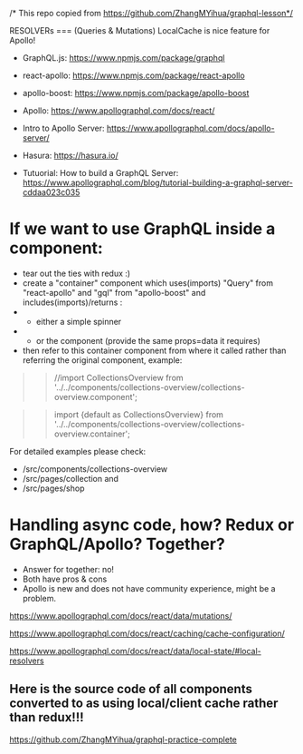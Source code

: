 /* This repo copied from https://github.com/ZhangMYihua/graphql-lesson*/

RESOLVERs === (Queries & Mutations)
LocalCache is nice feature for Apollo!

- GraphQL.js: https://www.npmjs.com/package/graphql
- react-apollo: https://www.npmjs.com/package/react-apollo
- apollo-boost: https://www.npmjs.com/package/apollo-boost
- Apollo: https://www.apollographql.com/docs/react/

- Intro to Apollo Server: https://www.apollographql.com/docs/apollo-server/
- Hasura: https://hasura.io/
- Tutuorial: How to build a GraphQL Server: https://www.apollographql.com/blog/tutorial-building-a-graphql-server-cddaa023c035

# If we want to use GraphQL inside a component:
- tear out the ties with redux :)
- create a "container" component which uses(imports) "Query" from "react-apollo" and "gql" from "apollo-boost" and includes(imports)/returns :
- - either a simple spinner
- - or the component (provide the same props=data it requires)
- then refer to this container component from where it called rather than referring the original component, example:
>>//import CollectionsOverview from '../../components/collections-overview/collections-overview.component';

>>import {default as CollectionsOverview} from '../../components/collections-overview/collections-overview.container';

For detailed examples please check:
- /src/components/collections-overview
- /src/pages/collection
and
- /src/pages/shop

# Handling async code, how? Redux or GraphQL/Apollo? Together?
- Answer for together: no!
- Both have pros & cons
- Apollo is new and does not have community experience, might be a problem.

https://www.apollographql.com/docs/react/data/mutations/

https://www.apollographql.com/docs/react/caching/cache-configuration/

https://www.apollographql.com/docs/react/data/local-state/#local-resolvers

## Here is the source code of all components converted to as using local/client cache rather than redux!!!
https://github.com/ZhangMYihua/graphql-practice-complete